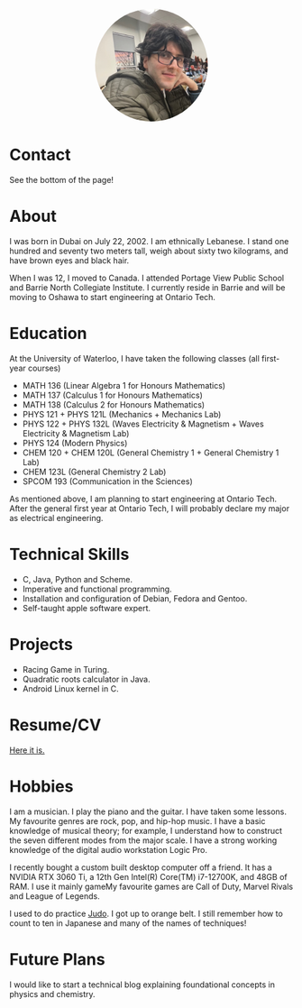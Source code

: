 <div style="text-align: center; margin: 20px 0;">
  <img src="/assets/img/profile.jpeg" alt="Mohamad Jad Chaker" style="border-radius: 50%; width: 200px; height: 200px; object-fit: cover;">
</div>

# Contact

See the bottom of the page!

# About

I was born in Dubai on July 22, 2002.  I am ethnically Lebanese. I stand one hundred and seventy two meters tall, weigh about sixty two kilograms, and have brown eyes and black hair. 

When I was 12, I moved to Canada. I attended Portage View Public School and Barrie North Collegiate Institute. I currently reside in Barrie and will be moving to Oshawa to start engineering at Ontario Tech. 

# Education

At the University of Waterloo, I have taken the following classes (all first-year courses)

- MATH 136 (Linear Algebra 1 for Honours Mathematics)
- MATH 137 (Calculus 1 for Honours Mathematics)
- MATH 138 (Calculus 2 for Honours Mathematics)
- PHYS 121 + PHYS 121L (Mechanics + Mechanics Lab)
- PHYS 122 + PHYS 132L (Waves Electricity & Magnetism + Waves Electricity & Magnetism Lab)
- PHYS 124 (Modern Physics)
- CHEM 120 + CHEM 120L (General Chemistry 1 + General Chemistry 1 Lab)
- CHEM 123L (General Chemistry 2 Lab)
- SPCOM 193 (Communication in the Sciences)

 As mentioned above, I am planning to start engineering at Ontario Tech. After the general first year at Ontario Tech, I will probably declare my major as electrical engineering.


# Technical Skills

- C, Java, Python and Scheme. 
- Imperative and functional programming.  
- Installation and configuration of Debian, Fedora and Gentoo.
- Self-taught apple software expert.

# Projects

- Racing Game in Turing.
- Quadratic roots calculator in Java.
- Android Linux kernel in C.

# Resume/CV

[Here it is.](/Resume.pdf)

# Hobbies

I am a musician. I play the piano and the guitar. I have taken some lessons. My favourite genres are rock, pop, and hip-hop music. I have a basic knowledge of musical theory; for example, I understand how to construct the seven different modes from the major scale. I have a strong working knowledge of the digital audio workstation Logic Pro. 

I recently bought a custom built desktop computer off a friend. It has a NVIDIA RTX 3060 Ti, a 12th Gen Intel(R) Core(TM) i7-12700K, and 48GB of RAM. I use it mainly gameMy favourite games are Call of Duty, Marvel Rivals and League of Legends. 

I used to do practice [Judo](https://en.wikipedia.org/wiki/Judo). I got up to orange belt. I still remember how to count to ten in Japanese and many of the names of techniques!

# Future Plans

I would like to start a technical blog explaining foundational concepts in physics and chemistry.
